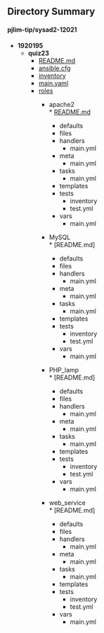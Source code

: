 ## Directory Summary
#### pjlim-tip/sysad2-12021
  * __1920195__  
    * __quiz23__  
      * [README.md](./README.md)  
      * [ansible.cfg](./ansible.cfg)    
      * [inventory](./inventory)   
      * [main.yaml](./main.yaml)  
      * [roles](./roles)   
        * apache2  
              * [README.md](./roles/apache2/README.md)  
	      * defaults  
	      * files  
	      * handlers  
	        * main.yml  
	      * meta  
	        * main.yml  
	      * tasks  
	        * main.yml  
	      * templates  
	      * tests  
	        * inventory    
	        * test.yml  
	      * vars  
	        * main.yml  

        * MySQL  
              * [README.md]  
	      * defaults  
	      * files  
	      * handlers  
	        * main.yml  
	      * meta  
	        * main.yml  
	      * tasks  
	        * main.yml  
	      * templates  
	      * tests  
	        * inventory  
	        * test.yml  
	      * vars  
	        * main.yml  

        * PHP_lamp  
              * [README.md] 
	      * defaults  
	      * files  
	      * handlers 
	        * main.yml 
	      * meta  
	        * main.yml  
	      * tasks  
	        * main.yml 
	      * templates  
	      * tests  
	        * inventory  
	        * test.yml  
	      * vars  
	        * main.yml  

        * web_service  
              * [README.md] 
	      * defaults   
	      * files 
	      * handlers  
	        * main.yml  
	      * meta  
	        * main.yml  
	      * tasks  
	        * main.yml  
	      * templates  
	      * tests  
	        * inventory  
	        * test.yml  
	      * vars 
	        * main.yml  
